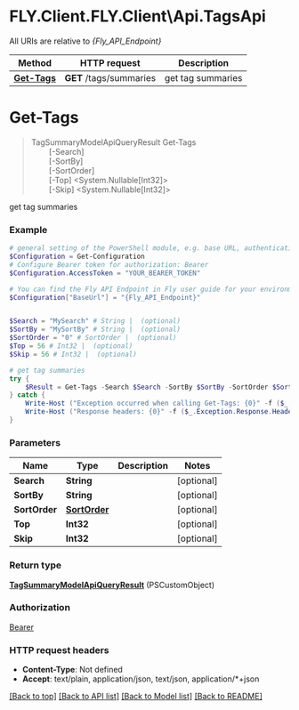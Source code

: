 # FLY.Client.FLY.Client\Api.TagsApi

All URIs are relative to *{Fly_API_Endpoint}*

Method | HTTP request | Description
------------- | ------------- | -------------
[**Get-Tags**](TagsApi.md#Get-Tags) | **GET** /tags/summaries | get tag summaries


<a name="Get-Tags"></a>
# **Get-Tags**
> TagSummaryModelApiQueryResult Get-Tags<br>
> &nbsp;&nbsp;&nbsp;&nbsp;&nbsp;&nbsp;&nbsp;&nbsp;[-Search] <String><br>
> &nbsp;&nbsp;&nbsp;&nbsp;&nbsp;&nbsp;&nbsp;&nbsp;[-SortBy] <String><br>
> &nbsp;&nbsp;&nbsp;&nbsp;&nbsp;&nbsp;&nbsp;&nbsp;[-SortOrder] <PSCustomObject><br>
> &nbsp;&nbsp;&nbsp;&nbsp;&nbsp;&nbsp;&nbsp;&nbsp;[-Top] <System.Nullable[Int32]><br>
> &nbsp;&nbsp;&nbsp;&nbsp;&nbsp;&nbsp;&nbsp;&nbsp;[-Skip] <System.Nullable[Int32]><br>

get tag summaries

### Example
```powershell
# general setting of the PowerShell module, e.g. base URL, authentication, etc
$Configuration = Get-Configuration
# Configure Bearer token for authorization: Bearer
$Configuration.AccessToken = "YOUR_BEARER_TOKEN"

# You can find the Fly API Endpoint in Fly user guide for your environment.
$Configuration["BaseUrl"] = "{Fly_API_Endpoint}"


$Search = "MySearch" # String |  (optional)
$SortBy = "MySortBy" # String |  (optional)
$SortOrder = "0" # SortOrder |  (optional)
$Top = 56 # Int32 |  (optional)
$Skip = 56 # Int32 |  (optional)

# get tag summaries
try {
    $Result = Get-Tags -Search $Search -SortBy $SortBy -SortOrder $SortOrder -Top $Top -Skip $Skip
} catch {
    Write-Host ("Exception occurred when calling Get-Tags: {0}" -f ($_.ErrorDetails | ConvertFrom-Json))
    Write-Host ("Response headers: {0}" -f ($_.Exception.Response.Headers | ConvertTo-Json))
}
```

### Parameters

Name | Type | Description  | Notes
------------- | ------------- | ------------- | -------------
 **Search** | **String**|  | [optional] 
 **SortBy** | **String**|  | [optional] 
 **SortOrder** | [**SortOrder**](SortOrder.md)|  | [optional] 
 **Top** | **Int32**|  | [optional] 
 **Skip** | **Int32**|  | [optional] 

### Return type

[**TagSummaryModelApiQueryResult**](TagSummaryModelApiQueryResult.md) (PSCustomObject)

### Authorization

[Bearer](../README.md#Bearer)

### HTTP request headers

 - **Content-Type**: Not defined
 - **Accept**: text/plain, application/json, text/json, application/*+json

[[Back to top]](#) [[Back to API list]](../README.md#documentation-for-api-endpoints) [[Back to Model list]](../README.md#documentation-for-models) [[Back to README]](../README.md)

